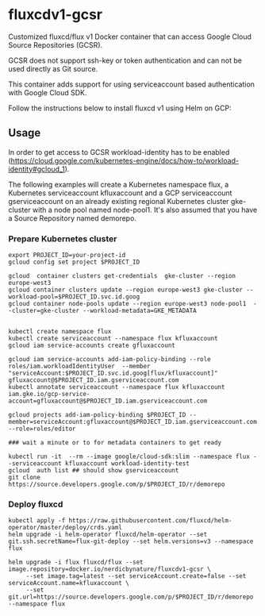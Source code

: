 #  fluxcdv1-gcsr

Customized fluxcd/flux v1 Docker container that can access Google Cloud Source Repositories (GCSR).

GCSR does not support ssh-key or token authentication and can not be used directly as Git source.

This container adds support for using serviceaccount based authentication with Google Cloud SDK.

Follow the instructions below to install fluxcd v1 using Helm on GCP:


## Usage

In order to get access to GCSR workload-identity has to be enabled (https://cloud.google.com/kubernetes-engine/docs/how-to/workload-identity#gcloud_1).

The following examples will create a Kubernetes namespace flux, a Kubernetes serviceaccount kfluxaccount and a GCP serviceaccount gserviceaccount
on an already existing regional Kubernetes cluster gke-cluster with a node pool named node-pool1.
It's also assumed that you have a Source Repository named demorepo.

### Prepare Kubernetes cluster

```
export PROJECT_ID=your-project-id
gcloud config set project $PROJECT_ID

gcloud  container clusters get-credentials  gke-cluster --region europe-west3
gcloud container clusters update --region europe-west3 gke-cluster --workload-pool=$PROJECT_ID.svc.id.goog 
gcloud container node-pools update --region europe-west3 node-pool1  --cluster=gke-cluster --workload-metadata=GKE_METADATA


kubectl create namespace flux
kubectl create serviceaccount --namespace flux kfluxaccount
gcloud iam service-accounts create gfluxaccount

gcloud iam service-accounts add-iam-policy-binding --role roles/iam.workloadIdentityUser  --member "serviceAccount:$PROJECT_ID.svc.id.goog[flux/kfluxaccount]" gfluxaccount@$PROJECT_ID.iam.gserviceaccount.com
kubectl annotate serviceaccount --namespace flux kfluxaccount iam.gke.io/gcp-service-account=gfluxaccount@$PROJECT_ID.iam.gserviceaccount.com

gcloud projects add-iam-policy-binding $PROJECT_ID --member=serviceAccount:gfluxaccount@$PROJECT_ID.iam.gserviceaccount.com --role=roles/editor

### wait a minute or to for metadata containers to get ready

kubectl run -it  --rm --image google/cloud-sdk:slim --namespace flux --serviceaccount kfluxaccount workload-identity-test
gcloud  auth list ## should show gserviceaccount
git clone https://source.developers.google.com/p/$PROJECT_ID/r/demorepo
```


### Deploy fluxcd

```
kubectl apply -f https://raw.githubusercontent.com/fluxcd/helm-operator/master/deploy/crds.yaml
helm upgrade -i helm-operator fluxcd/helm-operator --set git.ssh.secretName=flux-git-deploy --set helm.versions=v3 --namespace flux

helm upgrade -i flux fluxcd/flux --set image.repository=docker.io/nerdicbynature/fluxcdv1-gcsr \
     --set image.tag=latest --set serviceAccount.create=false --set serviceAccount.name=kfluxaccount \
     --set git.url=https://source.developers.google.com/p/$PROJECT_ID/r/demorepo --namespace flux
```
